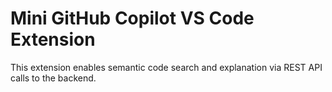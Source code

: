 # Mini GitHub Copilot VS Code Extension

This extension enables semantic code search and explanation via REST API calls to the backend.
